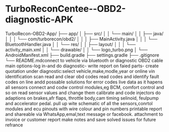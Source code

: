 # TurboReconCentee--OBD2-diagnostic-APK
TurboRecon-OBD2-App/
├── app/
│   ├── src/
│   │   └── main/
│   │       ├── java/
│   │       │   └── com/turborecon/obd2/
│   │       │       ├── MainActivity.java
│   │       │       └── BluetoothHandler.java
│   │       └── res/
│   │           ├── layout/
│   │           │   └── activity_main.xml
│   │           └── drawable/
│   │               └── logo_turbo.png
│   └── AndroidManifest.xml
├── build.gradle
├── settings.gradle
├── .gitignore
└── README.mdconnect to vehicle via bluetooth or diagnostic OBD2 cable
main options-log in-and do diagnostic- write report on faied parts- create quotation 
under diagnostic:select vehicle,make,modle,year or online vin identification
scan read and clear obd codes
read codes and identify fault codes on line andd possable solutions for error codes
live data as it hapens all sensors
connect and codw control modules,eg BCM, comfort control and so on
read sensor values and change them
calibrate and code injectors 
do adaptions on brakes,afr flaps, throttle body,cam timing selinoid, feulpump and accelerator pedal.
pull up wite schematic of all the sensors,conrtol modules and ecu pinouts with wire colour and pin numbers
printable report and shareable via WhatsApp,emal,text message or facebook.
attachment to invoice or customer report
make notes and save solved issues for future refrance
